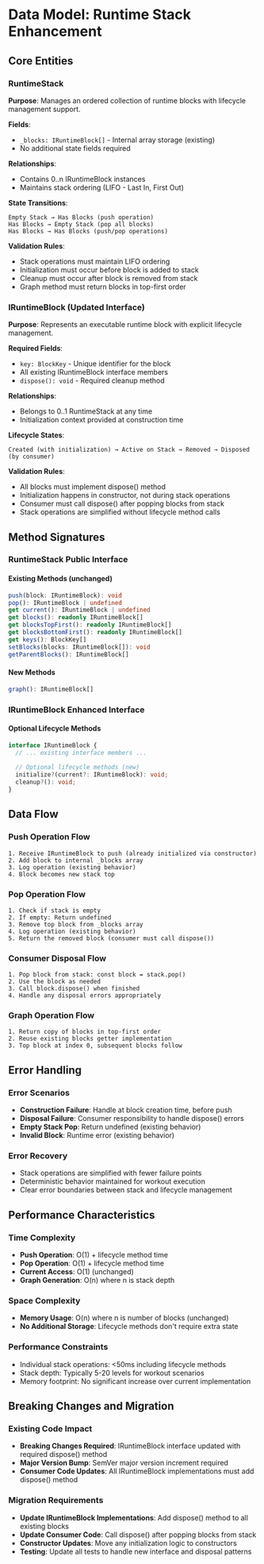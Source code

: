 # Data Model: Runtime Stack Enhancement

## Core Entities

### RuntimeStack
**Purpose**: Manages an ordered collection of runtime blocks with lifecycle management support.

**Fields**:
- `_blocks: IRuntimeBlock[]` - Internal array storage (existing)
- No additional state fields required

**Relationships**:
- Contains 0..n IRuntimeBlock instances
- Maintains stack ordering (LIFO - Last In, First Out)

**State Transitions**:
```
Empty Stack → Has Blocks (push operation)
Has Blocks → Empty Stack (pop all blocks)
Has Blocks → Has Blocks (push/pop operations)
```

**Validation Rules**:
- Stack operations must maintain LIFO ordering
- Initialization must occur before block is added to stack
- Cleanup must occur after block is removed from stack
- Graph method must return blocks in top-first order

### IRuntimeBlock (Updated Interface)
**Purpose**: Represents an executable runtime block with explicit lifecycle management.

**Required Fields**:
- `key: BlockKey` - Unique identifier for the block
- All existing IRuntimeBlock interface members
- `dispose(): void` - Required cleanup method

**Relationships**:
- Belongs to 0..1 RuntimeStack at any time
- Initialization context provided at construction time

**Lifecycle States**:
```
Created (with initialization) → Active on Stack → Removed → Disposed (by consumer)
```

**Validation Rules**:
- All blocks must implement dispose() method
- Initialization happens in constructor, not during stack operations
- Consumer must call dispose() after popping blocks from stack
- Stack operations are simplified without lifecycle method calls

## Method Signatures

### RuntimeStack Public Interface

#### Existing Methods (unchanged)
```typescript
push(block: IRuntimeBlock): void
pop(): IRuntimeBlock | undefined
get current(): IRuntimeBlock | undefined
get blocks(): readonly IRuntimeBlock[]
get blocksTopFirst(): readonly IRuntimeBlock[]
get blocksBottomFirst(): readonly IRuntimeBlock[]
get keys(): BlockKey[]
setBlocks(blocks: IRuntimeBlock[]): void
getParentBlocks(): IRuntimeBlock[]
```

#### New Methods
```typescript
graph(): IRuntimeBlock[]
```

### IRuntimeBlock Enhanced Interface

#### Optional Lifecycle Methods
```typescript
interface IRuntimeBlock {
  // ... existing interface members ...
  
  // Optional lifecycle methods (new)
  initialize?(current?: IRuntimeBlock): void;
  cleanup?(): void;
}
```

## Data Flow

### Push Operation Flow
```
1. Receive IRuntimeBlock to push (already initialized via constructor)
2. Add block to internal _blocks array
3. Log operation (existing behavior)
4. Block becomes new stack top
```

### Pop Operation Flow
```
1. Check if stack is empty
2. If empty: Return undefined
3. Remove top block from _blocks array
4. Log operation (existing behavior)
5. Return the removed block (consumer must call dispose())
```

### Consumer Disposal Flow
```
1. Pop block from stack: const block = stack.pop()
2. Use the block as needed
3. Call block.dispose() when finished
4. Handle any disposal errors appropriately
```

### Graph Operation Flow
```
1. Return copy of blocks in top-first order
2. Reuse existing blocks getter implementation
3. Top block at index 0, subsequent blocks follow
```

## Error Handling

### Error Scenarios
- **Construction Failure**: Handle at block creation time, before push
- **Disposal Failure**: Consumer responsibility to handle dispose() errors
- **Empty Stack Pop**: Return undefined (existing behavior)
- **Invalid Block**: Runtime error (existing behavior)

### Error Recovery
- Stack operations are simplified with fewer failure points
- Deterministic behavior maintained for workout execution
- Clear error boundaries between stack and lifecycle management

## Performance Characteristics

### Time Complexity
- **Push Operation**: O(1) + lifecycle method time
- **Pop Operation**: O(1) + lifecycle method time  
- **Current Access**: O(1) (unchanged)
- **Graph Generation**: O(n) where n is stack depth

### Space Complexity
- **Memory Usage**: O(n) where n is number of blocks (unchanged)
- **No Additional Storage**: Lifecycle methods don't require extra state

### Performance Constraints
- Individual stack operations: <50ms including lifecycle methods
- Stack depth: Typically 5-20 levels for workout scenarios
- Memory footprint: No significant increase over current implementation

## Breaking Changes and Migration

### Existing Code Impact
- **Breaking Changes Required**: IRuntimeBlock interface updated with required dispose() method
- **Major Version Bump**: SemVer major version increment required
- **Consumer Code Updates**: All IRuntimeBlock implementations must add dispose() method

### Migration Requirements
- **Update IRuntimeBlock Implementations**: Add dispose() method to all existing blocks
- **Update Consumer Code**: Call dispose() after popping blocks from stack
- **Constructor Updates**: Move any initialization logic to constructors
- **Testing**: Update all tests to handle new interface and disposal patterns